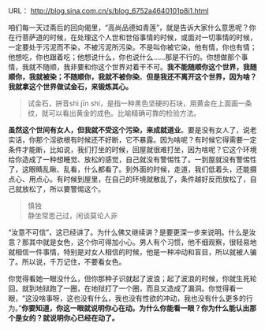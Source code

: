
URL： http://blog.sina.com.cn/s/blog_6752a4640101p8i1.html

咱们每一天过斋后的回向偈里，“高尚品德如青莲”，就是告诉大家什么意思呢？你在行菩萨道的时候，在处理这个人世和世俗事情的时候，或面对一切事情的时候，一定要处于污泥而不染，不被污泥所污染。不是叫你被它染，他有情，你也有情；他想吃，你也跟着吃；他想说什么，你也说什么……那是不行的。你想做那个事情，我就不随顺，我非要和你这个世界对着干不可。**我不能随顺你这个世界，我随顺你，我就被染；不随顺你，我就不被你染**。**但是我还不离开这个世界，因为啥？我就拿这个世界做试金石，来锻炼其心。**

> 试金石，拼音shì jīn shí，是指一种黑色坚硬的石块，用黄金在上面画一条纹，就可以看出黄金的成色。比喻精确可靠的检验方法。

**虽然这个世间有女人，但我就不受这个污染，来成就道业**。要是没有女人了，说老实话，你那个淫欲根有时候还不好断，它不暴露。因为啥呢？有时候它得需要一定条件才能断，比如说，我们打坐的时候，回屋就很难打坐，因为啥呢？它这个环境给你造成了一种想睡觉、放松的感觉，自己就没有警惕性了。一到屋就没有警惕性了，这眼睛乱瞅、乱看，什么都看了。到外面的时候，走道，我们低着头，还能摄点心、用点心。有时候到屋里，在自己的环境就散乱了，条件越好反而放松了，自己就放松了，所以要警惕这个。

> 慎独  
> 静坐常思己过，闲谈莫论人非  
> 

“汝意不可信”，这已经讲了。为什么佛又继续讲？是要更深一步来说明。什么是汝意？那其中就是女色，这个你可得加小心。男人有个习惯，他不细观察，很轻易地就相信一件事情，特别是对女人相信的时候，他是一种冲动和盲目，所以就被人骗了。所以说，千万记住，不要看女色。
 
你觉得看她一眼没什么，但你那种子识就起了波浪；起了波浪的时候，你就生死轮回，就到地狱跑了一圈，在地狱打了一个圈，而且又造成了漏洞。你觉得看一眼，“这没啥事呀，这也没有什么，我也没有性欲的冲动，我也没有什么更多的行为。”**你要知道，你这一眼就说明你心在动。为什么你能看一眼？你为什么能认出那个是女的？就说明你心已经在动了。**









